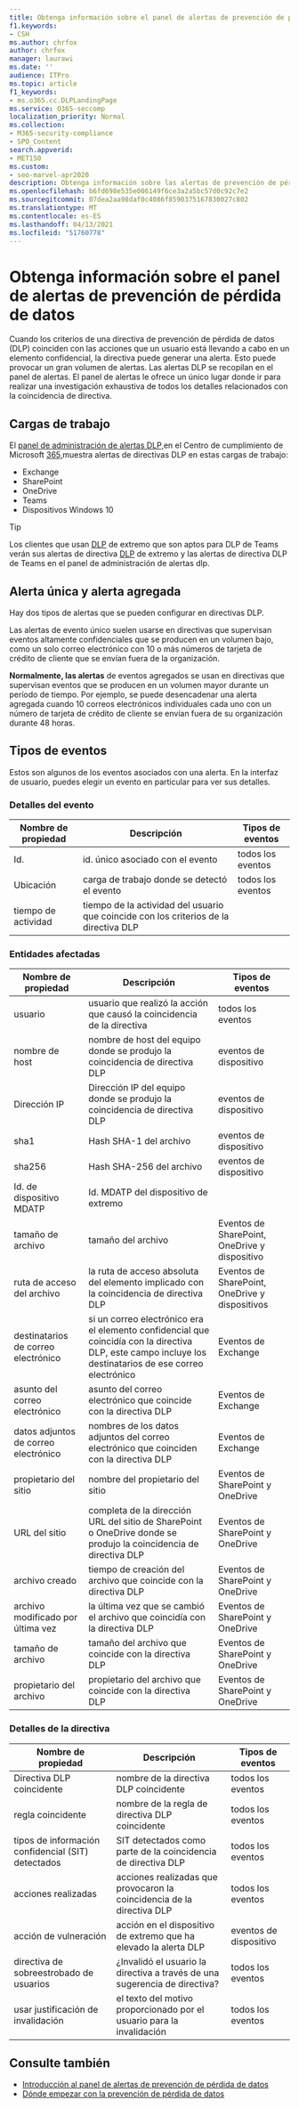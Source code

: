 ```yaml
---
title: Obtenga información sobre el panel de alertas de prevención de pérdida de datos
f1.keywords:
- CSH
ms.author: chrfox
author: chrfox
manager: laurawi
ms.date: ''
audience: ITPro
ms.topic: article
f1_keywords:
- ms.o365.cc.DLPLandingPage
ms.service: O365-seccomp
localization_priority: Normal
ms.collection:
- M365-security-compliance
- SPO_Content
search.appverid:
- MET150
ms.custom:
- seo-marvel-apr2020
description: Obtenga información sobre las alertas de prevención de pérdida de datos y el panel de alertas.
ms.openlocfilehash: b6fd698e535e006149f6ce3a2a5bc57d0c92c7e2
ms.sourcegitcommit: 07dea2aa98daf0c4086f8590375167830027c802
ms.translationtype: MT
ms.contentlocale: es-ES
ms.lasthandoff: 04/13/2021
ms.locfileid: "51760778"
---
```

# <a name="learn-about-the-data-loss-prevention-alerts-dashboard"></a>Obtenga información sobre el panel de alertas de prevención de pérdida de datos

Cuando los criterios de una directiva de prevención de pérdida de datos (DLP) coinciden con las acciones que un usuario está llevando a cabo en un elemento confidencial, la directiva puede generar una alerta. Esto puede provocar un gran volumen de alertas. Las alertas DLP se recopilan en el panel de alertas. El panel de alertas le ofrece un único lugar donde ir para realizar una investigación exhaustiva de todos los detalles relacionados con la coincidencia de directiva.  

<!-- [Microsoft 365 compliance center](https://compliance.microsoft.com/)-->

## <a name="workloads"></a>Cargas de trabajo

El [panel de administración de alertas DLP,](https://compliance.microsoft.com/datalossprevention?viewid=dlpalerts)en el Centro de cumplimiento de Microsoft [365,](https://compliance.microsoft.com/)muestra alertas de directivas DLP en estas cargas de trabajo:

- Exchange
- SharePoint
- OneDrive
- Teams
- Dispositivos Windows 10 

> [!TIP]
> Los clientes que usan [DLP](endpoint-dlp-learn-about.md) de extremo que son aptos para DLP de Teams verán sus alertas de directiva [DLP](dlp-microsoft-teams.md) de extremo y las alertas de directiva DLP de Teams en el panel de administración de alertas dlp.

## <a name="single-alert-and-aggregate-alert"></a>Alerta única y alerta agregada

Hay dos tipos de alertas que se pueden configurar en directivas DLP.

 Las alertas de evento único suelen usarse en directivas que supervisan eventos altamente confidenciales que se producen en un volumen bajo, como un solo correo electrónico con 10 o más números de tarjeta de crédito de cliente que se envían fuera de la organización.

**Normalmente, las alertas** de eventos agregados se usan en directivas que supervisan eventos que se producen en un volumen mayor durante un período de tiempo. Por ejemplo, se puede desencadenar una alerta agregada cuando 10 correos electrónicos individuales cada uno con un número de tarjeta de crédito de cliente se envían fuera de su organización durante 48 horas.

## <a name="types-of-events"></a>Tipos de eventos

Estos son algunos de los eventos asociados con una alerta. En la interfaz de usuario, puedes elegir un evento en particular para ver sus detalles. 

### <a name="event-details"></a>Detalles del evento

|Nombre de propiedad  |Descripción  |Tipos de eventos  |
|---------|---------|---------|
|Id. |id. único asociado con el evento |todos los eventos |
|Ubicación |carga de trabajo donde se detectó el evento|todos los eventos |
|tiempo de actividad     |tiempo de la actividad del usuario que coincide con los criterios de la directiva DLP |

### <a name="impacted-entities"></a>Entidades afectadas

|Nombre de propiedad |Descripción| Tipos de eventos|
|---------|---------|---------|
|usuario | usuario que realizó la acción que causó la coincidencia de la directiva | todos los eventos|
|nombre de host | nombre de host del equipo donde se produjo la coincidencia de directiva DLP | eventos de dispositivo|
|Dirección IP | Dirección IP del equipo donde se produjo la coincidencia de directiva DLP | eventos de dispositivo|
|sha1 |Hash SHA-1 del archivo | eventos de dispositivo|
|sha256 | Hash SHA-256 del archivo | eventos de dispositivo|
|Id. de dispositivo MDATP | Id. MDATP del dispositivo de extremo|
|tamaño de archivo | tamaño del archivo| Eventos de SharePoint, OneDrive y dispositivo|
|ruta de acceso del archivo | la ruta de acceso absoluta del elemento implicado con la coincidencia de directiva DLP | Eventos de SharePoint, OneDrive y dispositivos|
|destinatarios de correo electrónico |si un correo electrónico era el elemento confidencial que coincidía con la directiva DLP, este campo incluye los destinatarios de ese correo electrónico| Eventos de Exchange|
|asunto del correo electrónico |asunto del correo electrónico que coincide con la directiva DLP |Eventos de Exchange|
|datos adjuntos de correo electrónico | nombres de los datos adjuntos del correo electrónico que coinciden con la directiva DLP| Eventos de Exchange|
|propietario del sitio |nombre del propietario del sitio| Eventos de SharePoint y OneDrive|
|URL del sitio |completa de la dirección URL del sitio de SharePoint o OneDrive donde se produjo la coincidencia de directiva DLP |Eventos de SharePoint y OneDrive|
|archivo creado |tiempo de creación del archivo que coincide con la directiva DLP |Eventos de SharePoint y OneDrive|
|archivo modificado por última vez | la última vez que se cambió el archivo que coincidía con la directiva DLP | Eventos de SharePoint y OneDrive|
|tamaño de archivo | tamaño del archivo que coincide con la directiva DLP |Eventos de SharePoint y OneDrive|
|propietario del archivo |propietario del archivo que coincide con la directiva DLP |Eventos de SharePoint y OneDrive|  

### <a name="policy-details"></a>Detalles de la directiva

|Nombre de propiedad |Descripción |Tipos de eventos |
|---------|---------|---------|
|Directiva DLP coincidente |nombre de la directiva DLP coincidente |todos los eventos|
|regla coincidente |nombre de la regla de directiva DLP coincidente |todos los eventos|
|tipos de información confidencial (SIT) detectados|SIT detectados como parte de la coincidencia de directiva DLP |todos los eventos|
|acciones realizadas |acciones realizadas que provocaron la coincidencia de la directiva DLP| todos los eventos|
|acción de vulneración | acción en el dispositivo de extremo que ha elevado la alerta DLP| eventos de dispositivo | 
|directiva de sobreestrobado de usuarios |¿Invalidó el usuario la directiva a través de una sugerencia de directiva? | todos los eventos|
|usar justificación de invalidación |el texto del motivo proporcionado por el usuario para la invalidación | todos los eventos|   

## <a name="see-also"></a>Consulte también

- [Introducción al panel de alertas de prevención de pérdida de datos](dlp-alerts-dashboard-get-started.md)
- [Dónde empezar con la prevención de pérdida de datos](create-test-tune-dlp-policy.md#where-to-start-with-data-loss-prevention)